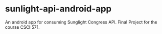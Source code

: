 # sunlight-api-android-app

An android app for consuming Sunglight Congress API. Final Project for the course CSCI 571.
